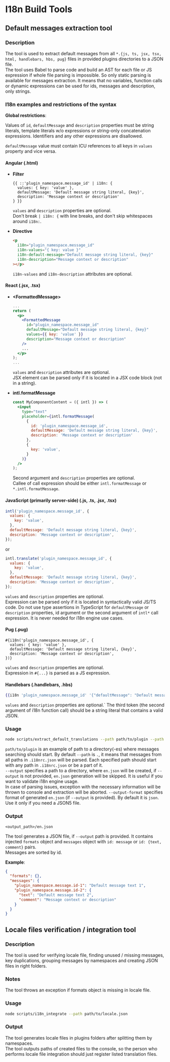 # I18n Build Tools

## Default messages extraction tool

### Description

The tool is used to extract default messages from all `*.{js, ts, jsx, tsx, html, handlebars, hbs, pug}` files in provided plugins directories to a JSON file.\
The tool uses Babel to parse code and build an AST for each file or JS expression if whole file parsing is impossible. So only static parsing is available for messages extraction. It means that no variables, function calls or dynamic expressions can be used for ids, messages and description, only strings.

### I18n examples and restrictions of the syntax

**Global restrictions**:

Values of `id`, `defaultMessage` and `description` properties must be string literals, template literals w/o expressions or string-only concatenation expressions. Identifiers and any other expressions are disallowed.

`defaultMessage` value must contain ICU references to all keys in `values` property and vice versa.

#### Angular (.html)

* **Filter**

  ```
  {{ ::'plugin_namespace.message_id' | i18n: {
    values: { key: 'value' },
    defaultMessage: 'Default message string literal, {key}',
    description: 'Message context or description'
  } }}
  ```

  `values` and `description` properties are optional.\
  Don't break `| i18n: {` with line breaks, and don't skip whitespaces around `i18n:`.

* **Directive**

  ```html
  <p
    i18n="plugin_namespace.message_id"
    i18n-values="{ key: value }"
    i18n-default-message="Default message string literal, {key}"
    i18n-description="Message context or description"
  ></p>
  ```

  `i18n-values` and `i18n-description` attributes are optional.

#### React (.jsx, .tsx)

* **\<FormattedMessage\>**

  ```jsx
  ...
  return (
    <p>
      <FormattedMessage
        id="plugin_namespace.message_id"
        defaultMessage="Default message string literal, {key}"
        values={{ key: 'value' }}
        description="Message context or description"
      />
      ...
    </p>
  );
  ...
  ```

  `values` and `description` attributes are optional.\
  JSX element can be parsed only if it is located in a JSX code block (not in a string).

* **intl.formatMessage**

  ```jsx
  const MyComponentContent = ({ intl }) => (
    <input
      type="text"
      placeholder={intl.formatMessage(
        {
          id: 'plugin_namespace.message_id',
          defaultMessage: 'Default message string literal, {key}',
          description: 'Message context or description'
        },
        {
          key: 'value',
        }
      )}
    />
  );
  ```

  Second argument and `description` properties are optional.\
  Callee of call expression should be either `intl.formatMessage` or `*.intl.formatMessage`.

#### JavaScript (primarily server-side) (.js, .ts, .jsx, .tsx)

```js
intl('plugin_namespace.message_id', {
  values: {
    key: 'value',
  },
  defaultMessage: 'Default message string literal, {key}',
  description: 'Message context or description',
});
```

or

```js
intl.translate('plugin_namespace.message_id', {
  values: {
    key: 'value',
  },
  defaultMessage: 'Default message string literal, {key}',
  description: 'Message context or description',
});
```

`values` and `description` properties are optional.\
 Expression can be parsed only if it is located in syntactically valid JS/TS code. Do not use type assertions in TypeScript for `defaultMessage` or `description` properties, id argument or the second argument of `intl*` call expression. It is never needed for i18n engine use cases.

#### Pug (.pug)

```
#{i18n('plugin_namespace.message_id', {
  values: { key: 'value' },
  defaultMessage: 'Default message string literal, {key}',
  description: 'Message context or description',
})}
```

`values` and `description` properties are optional.\
Expression in `#{...}` is parsed as a JS expression.

#### Handlebars (.handlebars, .hbs)

```hbs
{{i18n 'plugin_namespace.message_id' '{"defaultMessage": "Default message string literal", "description": "Message context or description"}'}}
```

`values` and `description` properties are optional.`
The third token (the second argument of i18n function call) should be a string literal that contains a valid JSON.

### Usage

```bash
node scripts/extract_default_translations --path path/to/plugin --path path/to/another/plugin --output ./translations --output-format json5
```

`path/to/plugin` is an example of path to a directory(-es) where messages searching should start. By default `--path` is `.`, it means that messages from all paths in `.i18nrc.json` will be parsed. Each specified path should start with any path in `.i18nrc.json` or be a part of it.\
`--output` specifies a path to a directory, where `en.json` will be created, if `--output` is not provided, `en.json` generation will be skipped. It is useful if you want to validate i18n engine usage.\
In case of parsing issues, exception with the necessary information will be thrown to console and extraction will be aborted.
`--output-format` specifies format of generated `en.json` (if `--output` is provided). By default it is `json`. Use it only if you need a JSON5 file.

### Output

`<output_path>/en.json`

The tool generates a JSON file, if `--output` path is provided. It contains injected `formats` object and `messages` object with `id: message` or `id: {text, comment}` pairs.\
Messages are sorted by id.

**Example**:

```json
{
  "formats": {},
  "messages": {
    "plugin_namespace.message.id-1": "Default message text 1",
    "plugin_namespace.message.id-2": {
      "text": "Default message text 2",
      "comment": "Message context or description"
    }
  }
}
```

## Locale files verification / integration tool

### Description

The tool is used for verifying locale file, finding unused / missing messages, key duplications, grouping messages by namespaces and creating JSON files in right folders.

### Notes

The tool throws an exception if formats object is missing in locale file.

### Usage

```bash
node scripts/i18n_integrate --path path/to/locale.json
```

### Output

The tool generates locale files in plugins folders after splitting them by namespaces.\
The tool outputs paths of created files to the console, so the person who performs locale file integration should just register listed translation files.
